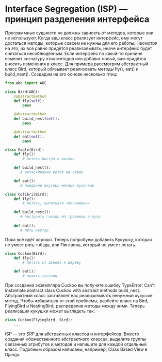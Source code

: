 # Interface Segregation (ISP) — принцип разделения интерфейса

Программные сущности не должны зависеть от методов, которые они не используют.
Когда ваш класс реализует интерфейс, ему могут достаться методы, которые совсем не нужны для его работы. Несмотря на это, их всё равно придётся реализовывать, иначе интерфейс будет считаться несоблюдённым. Если интерфейс по какой-то причине изменит сигнатуру этих методов или добавит новый, вам придётся вносить изменения в класс.
Для примера рассмотрим абстрактный класс Bird, который обязывает реализовать методы fly(), eat() и build_nest(). Создадим на его основе несколько птиц:

```python
from abc import ABC

class Bird(ABC):
    @abstractmethod
    def fly(self):
        pass

    @abstractmethod
    def build_nest(self):
        pass

    @abstractmethod
    def eat(self):
        pass

class Eagle(Bird):
    def fly():
        # лететь быстро и высоко

    def build_nest():
       # затаскивание веток на скалу

    def eat():
       # поедание вкусных мясных кусочков

class Colibri(Bird):
    def fly():
        # лететь, выписывая «восьмёрки»

    def build_nest():
       # построить гнездо из травинок и пуха
    
    def eat():
       # пить нектар 
```

Пока всё идёт хорошо. Теперь попробуем добавить Кукушку, которая не умеет вить гнёзда, или Пингвина, который не умеет летать.

```python
class Cuckoo(Bird):
    def fly():
        # летать от дерева к дереву

    def eat():
        # ловить гусениц 
```

При создании экземпляра Cuckoo вы получите ошибку TypeError: Can't instantiate abstract class Cuckoo with abstract methods build_nest. Абстрактный класс заставляет вас реализовывать ненужный кукушке метод. Чтобы избавиться от этой проблемы, разбейте класс на Bird, FlyingBird и NestingBird, распределив методы между ними. Теперь реализация кукушки может выглядеть так:

```python
class Cuckoo(FlyingBird, Bird):
    ...
```

ISP — это SRP для абстрактных классов и интерфейсов. Вместо создания «божественного абстрактного класса», выделите группы связанных атрибутов и методов и напишите для каждой отдельный класс. Подобным образом написаны, например, Class Based View в Django.
